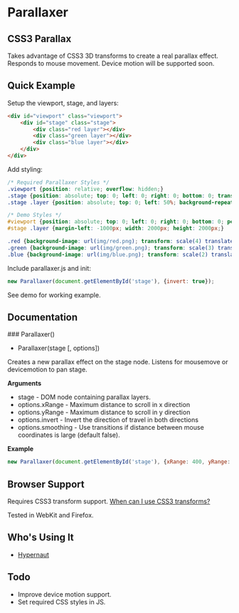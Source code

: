 # Parallaxer

## CSS3 Parallax

Takes advantage of CSS3 3D transforms to create a real parallax effect. Responds to mouse movement. Device motion will be supported soon.

## Quick Example

Setup the viewport, stage, and layers:

```html
<div id="viewport" class="viewport">
    <div id="stage" class="stage">
        <div class="red layer"></div>
        <div class="green layer"></div>
        <div class="blue layer"></div>
    </div>
</div>
```

Add styling:

```css
/* Required Parallaxer Styles */
.viewport {position: relative; overflow: hidden;}
.stage {position: absolute; top: 0; left: 0; right: 0; bottom: 0; transform-style: preserve-3d; -webkit-transform-style: preserve-3d; -moz-transform-style: preserve-3d;}
.stage .layer {position: absolute; top: 0; left: 50%; background-repeat: no-repeat; background-position: top left; transform-style: preserve-3d; -webkit-transform-style: preserve-3d;}

/* Demo Styles */
#viewport {position: absolute; top: 0; left: 0; right: 0; bottom: 0; perspective: 100px; -webkit-perspective: 100px; -moz-perspective: 100px;}
#stage .layer {margin-left: -1000px; width: 2000px; height: 2000px;}

.red {background-image: url(img/red.png); transform: scale(4) translate3d(0, 0, -300px); -webkit-transform: scale(4) translate3d(0, 0, -300px); -moz-transform: scale(4) translate3d(0, 0, -300px);}
.green {background-image: url(img/green.png); transform: scale(3) translate3d(0, 0, -200px); -webkit-transform: scale(3) translate3d(0, 0, -200px); -moz-transform: scale(3) translate3d(0, 0, -200px);}
.blue {background-image: url(img/blue.png); transform: scale(2) translate3d(0, 0, -100px); -webkit-transform: scale(2) translate3d(0, 0, -100px); -moz-transform: scale(2) translate3d(0, 0, -100px);}
```

Include parallaxer.js and init:

```javascript
new Parallaxer(document.getElementById('stage'), {invert: true});
```

See demo for working example.

## Documentation

<a name="Parallaxer" />
### Parallaxer()

 * Parallaxer(stage [, options])

 Creates a new parallax effect on the stage node. Listens for mousemove or devicemotion to pan stage.

__Arguments__

 * stage - DOM node containing parallax layers.
 * options.xRange - Maximum distance to scroll in x direction
 * options.yRange - Maximum distance to scroll in y direction
 * options.invert - Invert the direction of travel in both directions
 * options.smoothing - Use transitions if distance between mouse coordinates is large (default false).

__Example__

```javascript
new Parallaxer(document.getElementById('stage'), {xRange: 400, yRange: 400});
```

## Browser Support

Requires CSS3 transform support. [When can I use CSS3 transforms?](http://caniuse.com/transforms3d)

Tested in WebKit and Firefox.

## Who's Using It

 * [Hypernaut](http://hypernaut.com)

## Todo

 * Improve device motion support.
 * Set required CSS styles in JS.
